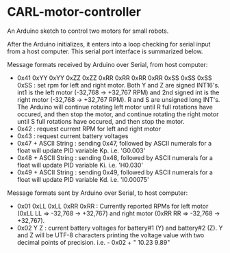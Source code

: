 # CARL-motor-controller

An Arduino sketch to control two motors for small robots.

After the Arduino initializes, it enters into a loop checking for serial input from a host computer.  This serial port interface is summarized below.  

Message formats received by Arduino over Serial, from host computer:
 *    0x41 0xYY 0xYY 0xZZ 0xZZ 0xRR 0xRR 0xRR 0xRR 0xSS 0xSS 0xSS 0xSS : set rpm for left and right motor. Both Y and Z are signed INT16's. int1 is the left motor (-32,768 -> +32,767 RPM) and 2nd signed int is the right motor (-32,768 -> +32,767 RPM). R and S are unsigned long INT's. The Arduino will continue rotating left motor until R full rotations have occured, and then stop the motor, and continue rotating the right motor until S full rotations have occured, and then stop the motor.
 *    0x42 : request current RPM for left and right motor
 *    0x43 : request current battery voltages
 *    0x47 + ASCII String : sending 0x47, followed by ASCII numerals for a float will update PID variable Kp. i.e. 'G0.003'
 *    0x48 + ASCII String : sending 0x48, followed by ASCII numerals for a float will update PID variable Ki. i.e. 'H0.030'
 *    0x49 + ASCII String : sending 0x49, followed by ASCII numerals for a float will update PID variable Kd. i.e. 'I0.00075'
 
 Message formats sent by Arduino over Serial, to host computer:
 *    0x01 0xLL 0xLL 0xRR 0xRR : Currently reported RPMs for left motor (0xLL LL => -32,768 -> +32,767) and right motor (0xRR RR => -32,768 -> +32,767).
 *    0x02 Y Z : current battery voltages for battery#1 (Y) and battery#2 (Z). Y and Z will be UTF-8 characters printing the voltage value with two decimal points of precision. i.e. - 0x02 + " 10.23 9.89" 
